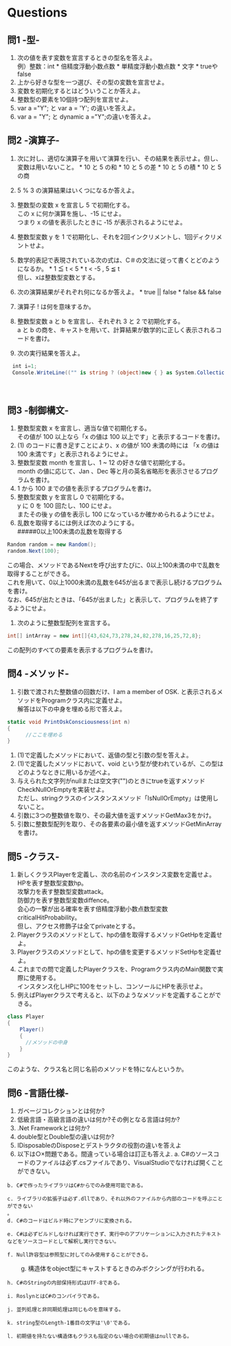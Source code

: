 # Questions
## 問1 -型-
  1. 次の値を表す変数を宣言するときの型名を答えよ。  
  例）整数：int
    * 倍精度浮動小数点数
    * 単精度浮動小数点数
    * 文字
    * trueやfalse
  1. 上から好きな型を一つ選び、その型の変数を宣言せよ。
  1. 変数を初期化するとはどういうことか答えよ。
  1. 整数型の要素を10個持つ配列を宣言せよ。
  1. var a ="Y";  と  var a = 'Y';  の違いを答えよ。
  1. var a = "Y"; と dynamic a ="Y";の違いを答えよ。

## 問2 -演算子-
  1. 次に対し、適切な演算子を用いて演算を行い、その結果を表示せよ。但し、変数は用いないこと。
    * 10 と 5 の和
    * 10 と 5 の差
    * 10 と 5 の積
    * 10 と 5 の商
  1. 5 % 3 の演算結果はいくつになるか答えよ。
  1. 整数型の変数 x を宣言し 5 で初期化する。  
  この x に何か演算を施し、-15 にせよ。  
  つまり x の値を表示したときに ‐15 が表示されるようにせよ。
  1. 整数型変数 y を 1 で初期化し、それを2回インクリメントし、1回ディクリメントせよ。
  1. 数学的表記で表現されている次の式は、C＃の文法に従って書くとどのようになるか。
    * 1 ≦ t < 5
    * t < -5 , 5 ≦ t  
但し、xは整数型変数とする。
  1. 次の演算結果がそれぞれ何になるか答えよ。
    * true || false
    * false && false
  1. 演算子 ! は何を意味するか。
  1. 整数型変数 a と b を宣言し、それぞれ 3 と 2 で初期化する。  
  a と b の商を、キャストを用いて、計算結果が数学的に正しく表示されるコードを書け。

  1. 次の実行結果を答えよ。

```csharp
　int i=1;
　Console.WriteLine(("" is string ? (object)new { } as System.Collections.IEnumerable : "Hello") ?? (i < 0 || (i = (++i) * 3) > 0 || (i = (++i) / 3) > 0 ? "Hello" + i : i + "Hello"));
```
　
## 問3 -制御構文-
  1. 整数型変数 x を宣言し、適当な値で初期化する。  
  その値が 100 以上なら「x の値は 100 以上です」と表示するコードを書け。
  1. (1) のコードに書き足すことにより、x の値が 100 未満の時には
  「x の値は 100 未満です」と表示されるようにせよ。
  1. 整数型変数 month を宣言し、1 ~ 12 の好きな値で初期化する。  
  month の値に応じて、Jan 、Dec 等と月の英名省略形を表示させるプログラムを書け。
  1. 1 から 100 までの値を表示するプログラムを書け。
  1. 整数型変数 y を宣言し 0 で初期化する。  
  y に 0 を 100 回たし、100 にせよ。  
  またその後 y の値を表示し 100 になっているか確かめられるようにせよ。
  1. 乱数を取得するには例えば次のようにする。  
  #####0以上100未満の乱数を取得する
  ```csharp
  Random random = new Random();  
  random.Next(100);  
  ```
  この場合、メソッドであるNextを呼び出すたびに、0以上100未満の中で乱数を取得することができる。  
  これを用いて、0以上1000未満の乱数を645が出るまで表示し続けるプログラムを書け。  
  なお、645が出たときは、「645が出ました」と表示して、プログラムを終了するようにせよ。
  1. 次のように整数型配列を宣言する。
  ```csharp
  int[] intArray = new int[]{43,624,73,278,24,82,278,16,25,72,8};
  ```
  この配列のすべての要素を表示するプログラムを書け。

## 問4 -メソッド-
  1. 引数で渡された整数値の回数だけ、I am a member of OSK. と表示されるメソッドをProgramクラス内に定義せよ。  
  解答は以下の中身を埋める形で答えよ。
  ```csharp
  static void PrintOskConsciousness(int n)
  {
        //ここを埋める
  }
  ```
  1. (1)で定義したメソッドにおいて、返値の型と引数の型を答えよ。
  1. (1)で定義したメソッドにおいて、void という型が使われているが、この型はどのようなときに用いるか述べよ。
  1. 与えられた文字列がnullまたは空文字("")のときにtrueを返すメソッドCheckNullOrEmptyを実装せよ。  
  ただし、stringクラスのインスタンスメソッド「IsNullOrEmpty」は使用しないこと。
  1. 引数に3つの整数値を取り、その最大値を返すメソッドGetMax3をかけ。
  1. 引数に整数型配列を取り、その各要素の最小値を返すメソッドGetMinArrayを書け。

## 問5 -クラス-
  1. 新しくクラスPlayerを定義し、次の名前のインスタンス変数を定義せよ。  
  HPを表す整数型変数hp。  
  攻撃力を表す整数型変数attack。  
  防御力を表す整数型変数diffence。  
  会心の一撃が出る確率を表す倍精度浮動小数点数型変数criticalHitProbability。  
  但し、アクセス修飾子は全てprivateとする。
  1. Playerクラスのメソッドとして、hpの値を取得するメソッドGetHpを定義せよ。
  1. Playerクラスのメソッドとして、hpの値を変更するメソッドSetHpを定義せよ。
  1. これまでの問で定義したPlayerクラスを、Programクラス内のMain関数で実際に使用する。  
  インスタンス化しHPに100をセットし、コンソールにHPを表示せよ。
  1. 例えばPlayerクラスで考えると、以下のようなメソッドを定義することができる。
  ```csharp
  class Player
  {
      Player()
      {
        //メソッドの中身
      }
  }
  ```
このような、クラス名と同じ名前のメソッドを特になんというか。

## 問6 -言語仕様-
  1. ガベージコレクションとは何か?
  2. 低級言語・高級言語の違いは何か?その例となる言語は何か?
  3. .Net Frameworkとは何か?
  4. double型とDouble型の違いは何か?
  5. IDisposableのDisposeとデストラクタの役割の違いを答えよ
  6. 以下は○×問題である。間違っている場合は訂正も答えよ.
    a. C#のソースコードのファイルは必ず.csファイルであり、VisualStudioでなければ開くことができない。

    b. C#で作ったライブラリはC#からでのみ使用可能である。

    c. ライブラリの拡張子は必ず.dllであり、それ以外のファイルから内部のコードを呼ぶことができない
    。
    d. C#のコードはビルド時にアセンブリに変換される。

    e. C#は必ずビルドしなければ実行できず、実行中のアプリケーションに入力されたテキストなどをソースコードとして解釈し実行できない。

    f. Null許容型は参照型に対してのみ使用することができる。
　　
    g. 構造体をobject型にキャストするときのみボクシングが行われる。

    h. C#のStringの内部保持形式はUTF-8である。

    i. RoslynとはC#のコンパイラである。

    j. 並列処理と非同期処理は同じものを意味する。

    k. string型のLength-1番目の文字は'\0'である。

    l. 初期値を持たない構造体もクラスも指定のない場合の初期値はnullである。
